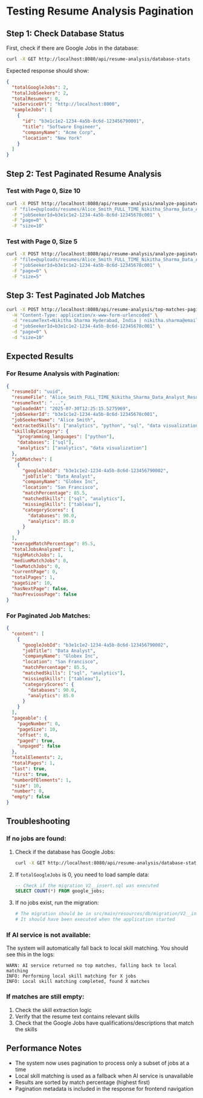 # Testing Resume Analysis Pagination

## Step 1: Check Database Status

First, check if there are Google Jobs in the database:

```bash
curl -X GET http://localhost:8080/api/resume-analysis/database-stats
```

Expected response should show:
```json
{
  "totalGoogleJobs": 2,
  "totalJobSeekers": 2,
  "totalResumes": 0,
  "aiServiceUrl": "http://localhost:8000",
  "sampleJobs": [
    {
      "id": "b3e1c1e2-1234-4a5b-8c6d-123456790001",
      "title": "Software Engineer",
      "companyName": "Acme Corp",
      "location": "New York"
    }
  ]
}
```

## Step 2: Test Paginated Resume Analysis

### Test with Page 0, Size 10
```bash
curl -X POST http://localhost:8080/api/resume-analysis/analyze-paginated \
  -F "file=@uploads/resumes/Alice_Smith_FULL_TIME_Nikitha_Sharma_Data_Analyst_Resume.docx" \
  -F "jobSeekerId=b3e1c1e2-1234-4a5b-8c6d-12345678c001" \
  -F "page=0" \
  -F "size=10"
```

### Test with Page 0, Size 5
```bash
curl -X POST http://localhost:8080/api/resume-analysis/analyze-paginated \
  -F "file=@uploads/resumes/Alice_Smith_FULL_TIME_Nikitha_Sharma_Data_Analyst_Resume.docx" \
  -F "jobSeekerId=b3e1c1e2-1234-4a5b-8c6d-12345678c001" \
  -F "page=0" \
  -F "size=5"
```

## Step 3: Test Paginated Job Matches

```bash
curl -X POST http://localhost:8080/api/resume-analysis/top-matches-paginated \
  -H "Content-Type: application/x-www-form-urlencoded" \
  -d "resumeText=Nikitha Sharma Hyderabad, India | nikitha.sharma@email.com | +91-9876543210 | LinkedIn Profile | GitHub Profile Professional Summary Detail-oriented Data Analyst with 2+ years of experience in collecting, analyzing, and visualizing large datasets to deliver actionable business insights. Proficient in SQL, Python, and Power BI, with a strong foundation in statistics and data modeling. Passionate about transforming raw data into strategic solutions that support business growth. Core Competencies • Data Cleaning & Exploration • Statistical Analysis • SQL & Relational Databases • Python (Pandas, NumPy, Matplotlib) • Excel (Pivot Tables, VLOOKUP) • Data Visualization (Power BI, Tableau) • A/B Testing • Business Intelligence & Reporting" \
  -d "jobSeekerId=b3e1c1e2-1234-4a5b-8c6d-12345678c001" \
  -d "page=0" \
  -d "size=10"
```

## Expected Results

### For Resume Analysis with Pagination:
```json
{
  "resumeId": "uuid",
  "resumeFile": "Alice_Smith_FULL_TIME_Nikitha_Sharma_Data_Analyst_Resume.docx",
  "resumeText": "...",
  "uploadedAt": "2025-07-30T12:25:15.5275969",
  "jobSeekerId": "b3e1c1e2-1234-4a5b-8c6d-12345678c001",
  "jobSeekerName": "Alice Smith",
  "extractedSkills": ["analytics", "python", "sql", "data visualization"],
  "skillsByCategory": {
    "programming_languages": ["python"],
    "databases": ["sql"],
    "analytics": ["analytics", "data visualization"]
  },
  "jobMatches": [
    {
      "googleJobId": "b3e1c1e2-1234-4a5b-8c6d-123456790002",
      "jobTitle": "Data Analyst",
      "companyName": "Globex Inc",
      "location": "San Francisco",
      "matchPercentage": 85.5,
      "matchedSkills": ["sql", "analytics"],
      "missingSkills": ["tableau"],
      "categoryScores": {
        "databases": 90.0,
        "analytics": 85.0
      }
    }
  ],
  "averageMatchPercentage": 85.5,
  "totalJobsAnalyzed": 1,
  "highMatchJobs": 1,
  "mediumMatchJobs": 0,
  "lowMatchJobs": 0,
  "currentPage": 0,
  "totalPages": 1,
  "pageSize": 10,
  "hasNextPage": false,
  "hasPreviousPage": false
}
```

### For Paginated Job Matches:
```json
{
  "content": [
    {
      "googleJobId": "b3e1c1e2-1234-4a5b-8c6d-123456790002",
      "jobTitle": "Data Analyst",
      "companyName": "Globex Inc",
      "location": "San Francisco",
      "matchPercentage": 85.5,
      "matchedSkills": ["sql", "analytics"],
      "missingSkills": ["tableau"],
      "categoryScores": {
        "databases": 90.0,
        "analytics": 85.0
      }
    }
  ],
  "pageable": {
    "pageNumber": 0,
    "pageSize": 10,
    "offset": 0,
    "paged": true,
    "unpaged": false
  },
  "totalElements": 2,
  "totalPages": 1,
  "last": true,
  "first": true,
  "numberOfElements": 1,
  "size": 10,
  "number": 0,
  "empty": false
}
```

## Troubleshooting

### If no jobs are found:
1. Check if the database has Google Jobs:
   ```bash
   curl -X GET http://localhost:8080/api/resume-analysis/database-stats
   ```

2. If `totalGoogleJobs` is 0, you need to load sample data:
   ```sql
   -- Check if the migration V2__insert.sql was executed
   SELECT COUNT(*) FROM google_jobs;
   ```

3. If no jobs exist, run the migration:
   ```bash
   # The migration should be in src/main/resources/db/migration/V2__insert.sql
   # It should have been executed when the application started
   ```

### If AI service is not available:
The system will automatically fall back to local skill matching. You should see this in the logs:
```
WARN: AI service returned no top matches, falling back to local matching
INFO: Performing local skill matching for X jobs
INFO: Local skill matching completed, found X matches
```

### If matches are still empty:
1. Check the skill extraction logic
2. Verify that the resume text contains relevant skills
3. Check that the Google Jobs have qualifications/descriptions that match the skills

## Performance Notes

- The system now uses pagination to process only a subset of jobs at a time
- Local skill matching is used as a fallback when AI service is unavailable
- Results are sorted by match percentage (highest first)
- Pagination metadata is included in the response for frontend navigation 
